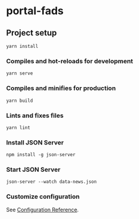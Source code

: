 # portal-fads

## Project setup
```
yarn install
```

### Compiles and hot-reloads for development
```
yarn serve
```

### Compiles and minifies for production
```
yarn build
```

### Lints and fixes files
```
yarn lint
```

### Install JSON Server
```
npm install -g json-server
```

### Start JSON Server
```
json-server --watch data-news.json
```

### Customize configuration
See [Configuration Reference](https://cli.vuejs.org/config/).

